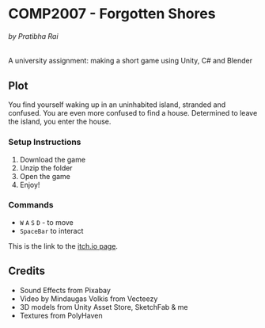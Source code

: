 # COMP2007 - Forgotten Shores
###### by Pratibha Rai

A university assignment: making a short game using Unity, C# and Blender

## Plot
You find yourself waking up in an uninhabited island, stranded and confused. You are even more confused to find a house.
Determined to leave the island, you enter the house.

### Setup Instructions
1. Download the game
2. Unzip the folder
3. Open the game
4. Enjoy!

### Commands
+ `W` `A` `S` `D` - to move
+ `SpaceBar` to interact

This is the link to the [itch.io page](https://0chamem0.itch.io/forgotten-shores).


## Credits
+ Sound Effects from Pixabay
+ Video by Mindaugas Volkis from Vecteezy
+ 3D models from Unity Asset Store, SketchFab & me
+ Textures from PolyHaven
